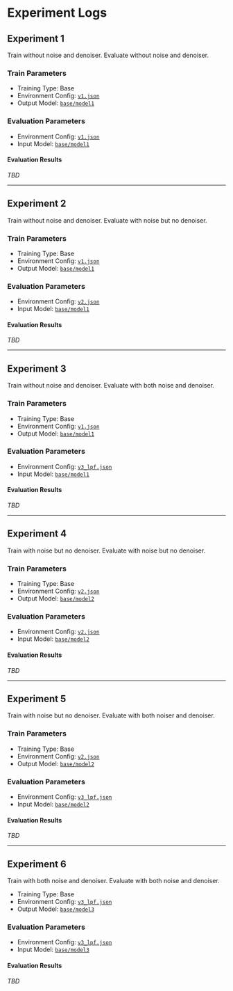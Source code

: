 # Experiment Logs

## Experiment 1

Train without noise and denoiser. Evaluate without noise and denoiser.
### Train Parameters

* Training Type: Base
* Environment Config: [`v1.json`](./configs/ConfigLogs.md#L7)
* Output Model: [`base/model1`](./SBAgent/models/base/model1.zip)

### Evaluation Parameters

* Environment Config: [`v1.json`](./configs/ConfigLogs.md#L7)
* Input Model: [`base/model1`](./SBAgent/models/base/model1.zip)

#### Evaluation Results
*TBD*

---
## Experiment 2

Train without noise and denoiser. Evaluate with noise but no denoiser.
### Train Parameters

* Training Type: Base
* Environment Config: [`v1.json`](./configs/ConfigLogs.md#L7)
* Output Model: [`base/model1`](./SBAgent/models/base/model1.zip)

### Evaluation Parameters

* Environment Config: [`v2.json`](./configs/ConfigLogs.md#L16)
* Input Model: [`base/model1`](./SBAgent/models/base/model1.zip)

#### Evaluation Results
*TBD*

---

## Experiment 3

Train without noise and denoiser. Evaluate with both noise and denoiser.
### Train Parameters

* Training Type: Base
* Environment Config: [`v1.json`](./configs/ConfigLogs.md#L7)
* Output Model: [`base/model1`](./SBAgent/models/base/model1.zip)

### Evaluation Parameters

* Environment Config: [`v3_lpf.json`](./configs/ConfigLogs.md#L25)
* Input Model: [`base/model1`](./SBAgent/models/base/model1.zip)

#### Evaluation Results
*TBD*

---

## Experiment 4

Train with noise but no denoiser. Evaluate with noise but no denoiser.
### Train Parameters

* Training Type: Base
* Environment Config: [`v2.json`](./configs/ConfigLogs.md#L16)
* Output Model: [`base/model2`](./SBAgent/models/base/model2.zip)

### Evaluation Parameters

* Environment Config: [`v2.json`](./configs/ConfigLogs.md#L16)
* Input Model: [`base/model2`](./SBAgent/models/base/model1.zip)

#### Evaluation Results
*TBD*

---

## Experiment 5

Train with noise but no denoiser. Evaluate with both noiser and denoiser.
### Train Parameters

* Training Type: Base
* Environment Config: [`v2.json`](./configs/ConfigLogs.md#L16)
* Output Model: [`base/model2`](./SBAgent/models/base/model2.zip)

### Evaluation Parameters

* Environment Config: [`v3_lpf.json`](./configs/ConfigLogs.md#L25)
* Input Model: [`base/model2`](./SBAgent/models/base/model2.zip)

#### Evaluation Results
*TBD*

---

## Experiment 6

Train with both noise and denoiser. Evaluate with both noise and denoiser.

* Training Type: Base
* Environment Config: [`v3_lpf.json`](./configs/ConfigLogs.md#L25)
* Output Model: [`base/model3`](./SBAgent/models/base/model3.zip)

### Evaluation Parameters

* Environment Config: [`v3_lpf.json`](./configs/ConfigLogs.md#L25)
* Input Model: [`base/model3`](./SBAgent/models/base/model3.zip)

#### Evaluation Results
*TBD*